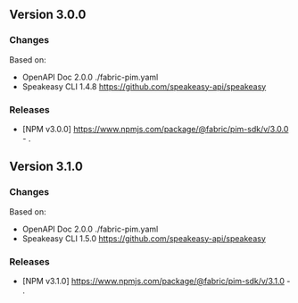 

## Version 3.0.0
### Changes
Based on:
- OpenAPI Doc 2.0.0 ./fabric-pim.yaml
- Speakeasy CLI 1.4.8 https://github.com/speakeasy-api/speakeasy
### Releases
- [NPM v3.0.0] https://www.npmjs.com/package/@fabric/pim-sdk/v/3.0.0 - .

## Version 3.1.0
### Changes
Based on:
- OpenAPI Doc 2.0.0 ./fabric-pim.yaml
- Speakeasy CLI 1.5.0 https://github.com/speakeasy-api/speakeasy
### Releases
- [NPM v3.1.0] https://www.npmjs.com/package/@fabric/pim-sdk/v/3.1.0 - .